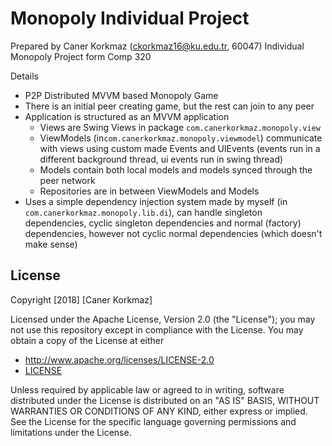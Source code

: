 # Monopoly Individual Project

Prepared by Caner Korkmaz (ckorkmaz16@ku.edu.tr, 60047)
Individual Monopoly Project form Comp 320

Details
- P2P Distributed MVVM based Monopoly Game
- There is an initial peer creating game, but the rest can join to any peer
- Application is structured as an MVVM application
    - Views are Swing Views in package `com.canerkorkmaz.monopoly.view`
    - ViewModels (in`com.canerkorkmaz.monopoly.viewmodel`) communicate with views using custom made Events and UIEvents (events run in a different background thread, ui events run in swing thread)
    - Models contain both local models and models synced through the peer network
    - Repositories are in between ViewModels and Models
- Uses a simple dependency injection system made by myself (in `com.canerkorkmaz.monopoly.lib.di`), can handle singleton dependencies, cyclic singleton dependencies and normal (factory) dependencies, however not cyclic normal dependencies (which doesn't make sense)

## License


Copyright [2018] [Caner Korkmaz]

Licensed under the Apache License, Version 2.0 (the "License");
you may not use this repository except in compliance with the License.
You may obtain a copy of the License at either

- http://www.apache.org/licenses/LICENSE-2.0
- [LICENSE](./LICENSE)

Unless required by applicable law or agreed to in writing, software
distributed under the License is distributed on an "AS IS" BASIS,
WITHOUT WARRANTIES OR CONDITIONS OF ANY KIND, either express or implied.
See the License for the specific language governing permissions and
limitations under the License.
